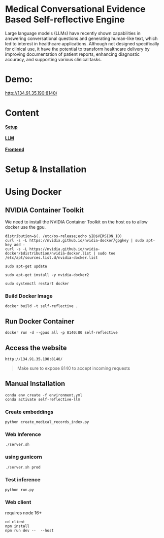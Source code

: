 # Medical Conversational Evidence Based Self-reflective Engine
Large language models (LLMs) have recently shown capabilities in answering conversational questions and generating human-like text, which led to interest in healthcare applications. Although not designed specifically for clinical use, it have the potential to transform healthcare delivery by improving documentation of patient reports, enhancing diagnostic accuracy, and supporting various clinical tasks.

# Demo:
http://134.91.35.190:8140/

# Content
#### [Setup](#setup)
#### [LLM](https://github.com/HlaHusain/Medical-Conversational-LLM/tree/main/lm#readme)
#### [Frontend](https://github.com/HlaHusain/Medical-Conversational-LLM/tree/main/client#readme)

# Setup & Installation

# Using Docker

## NVIDIA Container Toolkit

We need to install the NVIDIA Container Toolkit on the host os to allow docker use the gpu.

```
distribution=$(. /etc/os-release;echo $ID$VERSION_ID)
curl -s -L https://nvidia.github.io/nvidia-docker/gpgkey | sudo apt-key add -
curl -s -L https://nvidia.github.io/nvidia-docker/$distribution/nvidia-docker.list | sudo tee /etc/apt/sources.list.d/nvidia-docker.list
```

```
sudo apt-get update
```
```
sudo apt-get install -y nvidia-docker2
```

```
sudo systemctl restart docker
```

### Build Docker Image

```
docker build -t self-reflective .
```

## Run Docker Container
```
docker run -d --gpus all -p 8140:80 self-reflective
```

## Access the website
```
http://134.91.35.190:8140/
```


> Make sure to expose 8140 to accept incoming requests



## Manual Installation
```
conda env create -f environment.yml
conda activate self-reflective-llm
```

### Create embeddings
```
python create_medical_records_index.py
```

### Web Inference
```
./server.sh
```
### using gunicorn
```
./server.sh prod
```

### Test inference
```
python run.py
```

### Web client
requires node 16+
```
cd client
npm install
npm run dev --  --host
```
